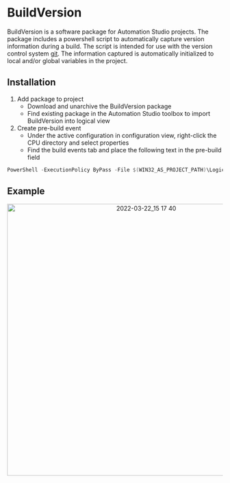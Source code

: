# BuildVersion

BuildVersion is a software package for Automation Studio projects. 
The package includes a powershell script to automatically capture version information during a build. 
The script is intended for use with the version control system [git](https://git-scm.com/).
The information captured is automatically initialized to local and/or global variables in the project.

## Installation

1. Add package to project
    - Download and unarchive the BuildVersion package
    - Find existing package in the Automation Studio toolbox to import BuildVersion into logical view
2. Create pre-build event
    - Under the active configuration in configuration view, right-click the CPU directory and select properties
    - Find the build events tab and place the following text in the pre-build field

```powershell
PowerShell -ExecutionPolicy ByPass -File $(WIN32_AS_PROJECT_PATH)\Logical\BuildVersion\BuildVersion.ps1 "$(WIN32_AS_PROJECT_PATH)" "$(AS_VERSION)" "$(AS_USER_NAME)" "$(AS_PROJECT_NAME)" "$(AS_CONFIGURATION)" "$(AS_BUILD_MODE)"
```
## Example
<p align="center">
<img style="width:634px; height:auto;"  src="https://user-images.githubusercontent.com/33841634/159568733-46de9fce-ffc2-41d3-8f3b-b9ccec9153e3.png" alt="2022-03-22_15 17 40" >
</p>

